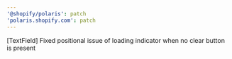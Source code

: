 ```yaml
---
'@shopify/polaris': patch
'polaris.shopify.com': patch
---
```


[TextField] Fixed positional issue of loading indicator when no clear button is present
